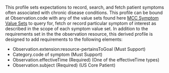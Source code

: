 This profile sets expectations to record, search, and fetch patient symptoms often associated with chronic disease conditions. 
This profile can be bound at Observation.code with any of the value sets found here [MCC Symptom Value Sets](https://build.fhir.org/ig/HL7/fhir-us-mcc/branches/master/mcc_symptom_value_sets.html) to query for, fetch or record particular symptom of interest as described in the scope of each symptom value set.
In addition to the requirements set in the the observation resource, this derived profile is designed to add requirements to the following elements:
* Observation.extension:resource-pertainsToGoal (Must Support)
* Category.code of symptom (Must Support)
* Observation.effectiveTime (Required) (One of the effectiveTime types)
* Observation.subject (Required) (US Core Patient)